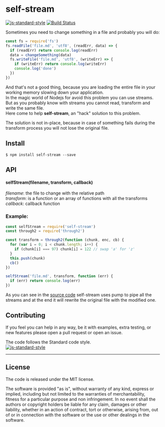 # self-stream
[![js-standard-style](https://img.shields.io/badge/code%20style-standard-brightgreen.svg?style=flat)](http://standardjs.com/) [![Build Status](https://travis-ci.org/delvedor/self-stream.svg?branch=master)](https://travis-ci.org/delvedor/self-stream)

Sometimes you need to change something in a file and probably you will do:
```javascript
const fs = require('fs')
fs.readFile('file.md', 'utf8', (readErr, data) => {
  if (readErr) return console.log(readErr)
  data = changeSomething(data)
  fs.writeFile('file.md', 'utf8', (writeErr) => {
    if (writeErr) return console.log(writeErr)
    console.log('done')
  })
})
```
And that's not a good thing, because you are loading the entire file in your working memory slowing down your application.  
In the magic world of Nodejs for avoid this problem you can use streams.
But as you probably know with streams you cannot read, transform and write the same file.  
Here come to help **self-stream**, an "hack" solution to this problem.

The solution is not in-place, because in case of something fails during the transform process you will not lose the original file.

## Install
```
$ npm install self-stream --save
```
## API

#### selfStream(filename, transform, callback)
*filename*: the file to change with the relative path  
*transform*: is a function or an array of functions with all the transforms  
*callback*: callback function  

### Example:
```javascript
const selfStream = require('self-stream')
const through2 = require('through2')

const transform = through2(function (chunk, enc, cb) {
  for (var i = 0; i < chunk.length; i++) {
    if (chunk[i] === 97) chunk[i] = 122 // swap 'a' for 'z'
  }
  this.push(chunk)
  cb()
})

selfStream('file.md', transform, function (err) {
  if (err) return console.log(err)
})

```

As you can see in the [source code](https://github.com/delvedor/self-stream/blob/master/selfStream.js) self-stream uses pump to pipe all the streams and at the end it will rewrite the original file with the modified one.

## Contributing
If you feel you can help in any way, be it with examples, extra testing, or new features please open a pull request or open an issue.

The code follows the Standard code style.  
[![js-standard-style](https://cdn.rawgit.com/feross/standard/master/badge.svg)](https://github.com/feross/standard)
______________________________________________________________________________________________________________________
## License
The code is released under the MIT license.

The software is provided "as is", without warranty of any kind, express or implied, including but not limited to the warranties of merchantability, fitness for a particular purpose and non infringement. In no event shall the authors or copyright holders be liable for any claim, damages or other liability, whether in an action of contract, tort or otherwise, arising from, out of or in connection with the software or the use or other dealings in the software.
